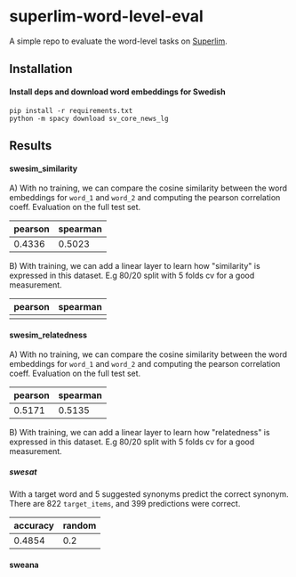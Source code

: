 # superlim-word-level-eval

A simple repo to evaluate the word-level tasks on [Superlim](https://huggingface.co/datasets/AI-Sweden/SuperLim).

## Installation

#### Install deps and download word embeddings for Swedish

```
pip install -r requirements.txt
python -m spacy download sv_core_news_lg
```

## Results

#### swesim_similarity

A) With no training, we can compare the cosine similarity between the word embeddings for `word_1` and `word_2` and
computing the pearson correlation coeff. Evaluation on the full test set.

| pearson    | spearman |
|------------|----------|
| 0.4336     | 0.5023   |

B) With training, we can add a linear layer to learn how "similarity" is expressed in this dataset. E.g 80/20 split
with 5 folds cv for a good measurement.

| pearson | spearman |
|---------|----------|
|         |          |

#### swesim_relatedness

A) With no training, we can compare the cosine similarity between the word embeddings for `word_1` and `word_2` and
computing the pearson correlation coeff. Evaluation on the full test set.

| pearson | spearman |
|---------|----------|
| 0.5171  | 0.5135   |

B) With training, we can add a linear layer to learn how "relatedness" is expressed in this dataset. E.g 80/20 split
with 5 folds cv for a good measurement.

##### swesat

With a target word and 5 suggested synonyms predict the correct synonym. There are 822 `target_items`, and 399 predictions
were correct.

| accuracy | random |
|----------|--------|
| 0.4854   | 0.2    |

#### sweana

